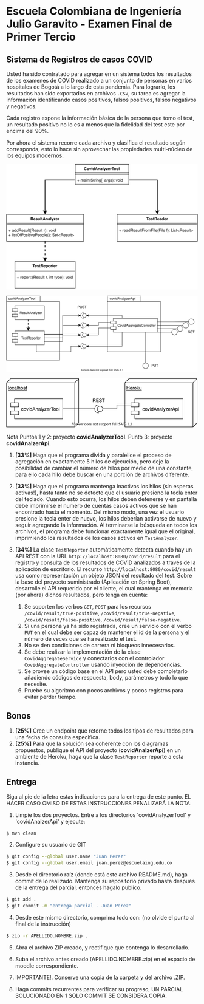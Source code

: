 # Escuela Colombiana de Ingeniería Julio Garavito - Examen Final de Primer Tercio

## Sistema de Registros de casos COVID

Usted ha sido contratado para agregar en un sistema todos los resultados de los examenes de COVID realizado a un conjunto de personas en varios hospitales de Bogotá a lo largo de esta pandemia. Para lograrlo, los resultados han sido exportados en archivos `.CSV`, su tarea es agregar la información identificando casos positivos, falsos positivos, falsos negativos y negativos. 

Cada registro expone la información básica de la persona que tomo el test, un resultado positivo no lo es a menos que la fidelidad del test este por encima del 90%.

Por ahora el sistema recorre cada archivo y clasifica el resultado según corresponda, esto lo hace sin aprovechar las propiedades multi-núcleo de los equipos modernos: 

![](images/classes.svg)

![](images/components.svg)

![](images/deployment.svg)

Nota
Puntos 1 y 2: proyecto **covidAnalyzerTool**. Punto 3: proyecto **covidAnalzerApi**.

1. **[33%]** Haga que el programa divida y paralelice el proceso de agregación en exactamente 5 hilos de ejecución, pero deje la posibilidad de cambiar el número de hilos por medio de una constante, para ello cada hilo debe buscar en una porción de archivos diferente.
2. **[33%]** Haga que el programa mantenga inactivos los hilos (sin esperas activas!), hasta tanto no se detecte que el usuario presiono la tecla enter del teclado. Cuando esto ocurra, los hilos deben detenerse y en pantalla debe imprimirse el numero de cuentas casos activos que se han encontrado hasta el momento. Del mismo modo, una vez el usuario presione la tecla enter de nuevo, los hilos deberían activarse de nuevo y seguir agregando la información. Al terminarse la búsqueda en todos los archivos, el programa debe funcionar exactamente igual que el original, imprimiendo los resultados de los casos activos en `TestAnalyzer`.	
3. **[34%]** La clase `TestReporter` automáticamente detecta cuando hay un API REST con la URL `http://localhost:8080/covid/result` para el registro y consulta de los resultados de COVID analizados a través de la aplicación de escritorio. El recurso `http://localhost:8080/covid/result` usa como representación un objeto JSON del resultado del test. Sobre la base del proyecto suministrado (Aplicación en Spring Boot), desarrolle el API requerido por el cliente, el cual mantenga en memoria (por ahora) dichos resultados, pero tenga en cuenta:

	1. Se soporten los verbos `GET`, `POST` para los recursos `/covid/result/true-positive`, `/covid/result/true-negative`, `/covid/result/false-positive`, `/covid/result/false-negative`.
	2. Si una persona ya ha sido registrada, cree un servicio con el verbo `PUT` en el cual debe ser capaz de mantener el id de la persona y el número de veces que se ha realizado el test.
	3. No se den condiciones de carrera ni bloqueos innecesarios.
	4. Se debe realizar la implementación de la clase `CovidAggregateService` y conectarlos con el controlador `CovidAggregateController` usando inyección de dependencias.
	5. Se provee un código base en el API pero usted debe completarlo añadiendo códigos de respuesta, body, parámetros y todo lo que necesite.
	6. Pruebe su algoritmo con pocos archivos y pocos registros para evitar perder tiempo.	

## Bonos

1. **[25%]** Cree un endpoint que retorne todos los tipos de resultados para una fecha de consulta especifica.
2. **[25%]** Para que la solución sea coherente con los diagramas propuestos, publique el API del proyecto (**covidAnalzerApi**) en un ambiente de Heroku, haga que la clase `TestReporter` reporte a esta instancia.

## Entrega

Siga al pie de la letra estas indicaciones para la entrega de este punto. EL HACER CASO OMISO DE ESTAS INSTRUCCIONES PENALIZARÁ LA NOTA.

1. Limpie los dos proyectos. Entre a los directorios 'covidAnalyzerTool' y 'covidAnalzerApi' y ejecute:

```bash
$ mvn clean
```

2. Configure su usuario de GIT

```bash
$ git config --global user.name "Juan Perez"
$ git config --global user.email juan.perez@escuelaing.edu.co
```

3. Desde el directorio raíz (donde está este archivo README.md), haga commit de lo realizado. Mantenga su repositorio privado hasta después de la entrega del parcial, entonces hagalo publico.

```bash
$ git add .
$ git commit -m "entrega parcial - Juan Perez"
```

4. Desde este mismo directorio, comprima todo con: (no olvide el punto al final de la instrucción)

```bash
$ zip -r APELLIDO.NOMBRE.zip .

```

5. Abra el archivo ZIP creado, y rectifique que contenga lo desarrollado.

6. Suba el archivo antes creado (APELLIDO.NOMBRE.zip) en el espacio de moodle correspondiente.

7. IMPORTANTE!. Conserve una copia de la carpeta y del archivo .ZIP.

8. Haga commits recurrentes para verificar su progreso, UN PARCIAL SOLUCIONADO EN 1 SOLO COMMIT SE CONSIDERA COPIA.
